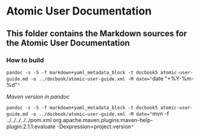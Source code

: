 # Atomic User Documentation

## This folder contains the Markdown sources for the Atomic User Documentation

### How to build

`pandoc -s -S -f markdown+yaml_metadata_block -t docbook5 atomic-user-guide.md -o ../docbook/atomic-user-guide.xml -M date="`date "+%Y-%m-%d"`"`

*Maven version in pandoc*

`pandoc -s -S -f markdown+yaml_metadata_block -t docbook5 atomic-user-guide.md -o ../docbook/atomic-user-guide.xml -M date="`mvn -f ../../../../../pom.xml org.apache.maven.plugins:maven-help-plugin:2.1.1:evaluate -Dexpression=project.version`"`
